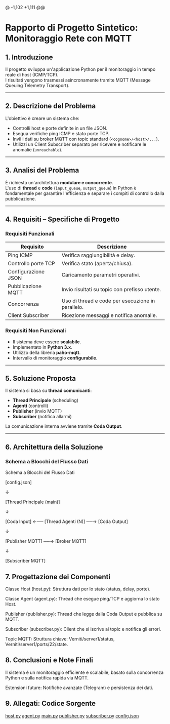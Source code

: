 @ -1,102 +1,111 @@
# Rapporto di Progetto Sintetico: Monitoraggio Rete con MQTT

## 1. Introduzione

Il progetto sviluppa un'applicazione Python per il monitoraggio in tempo reale di host (ICMP/TCP).  
I risultati vengono trasmessi asincronamente tramite MQTT (Message Queuing Telemetry Transport).

---

## 2. Descrizione del Problema

L'obiettivo è creare un sistema che:

- Controlli host e porte definite in un file JSON.
- Esegua verifiche ping ICMP e stato porte TCP.
- Invii i dati su broker MQTT con topic standard (`<cognome>/<host>/...`).
- Utilizzi un Client Subscriber separato per ricevere e notificare le anomalie (`unreachable`).

---

## 3. Analisi del Problema

È richiesta un'architettura **modulare e concorrente**.  
L'uso di **thread** e **code** (`input_queue`, `output_queue`) in Python è fondamentale per garantire l'efficienza e separare i compiti di controllo dalla pubblicazione.

---

## 4. Requisiti – Specifiche di Progetto

### Requisiti Funzionali

| Requisito          | Descrizione                                       |
|--------------------|---------------------------------------------------|
| Ping ICMP          | Verifica raggiungibilità e delay.                 |
| Controllo porte TCP| Verifica stato (aperta/chiusa).                   |
| Configurazione JSON| Caricamento parametri operativi.                  |
| Pubblicazione MQTT | Invio risultati su topic con prefisso utente.     |
| Concorrenza        | Uso di thread e code per esecuzione in parallelo. |
| Client Subscriber  | Ricezione messaggi e notifica anomalie.           |

### Requisiti Non Funzionali

- Il sistema deve essere **scalabile**.
- Implementato in **Python 3.x**.
- Utilizzo della libreria **paho-mqtt**.
- Intervallo di monitoraggio **configurabile**.

---

## 5. Soluzione Proposta

Il sistema si basa su **thread comunicanti**:

- **Thread Principale** (scheduling)
- **Agenti** (controlli)
- **Publisher** (invio MQTT)
- **Subscriber** (notifica allarmi)

La comunicazione interna avviene tramite **Coda Output**.

---

## 6. Architettura della Soluzione

### Schema a Blocchi del Flusso Dati


Schema a Blocchi del Flusso Dati

[config.json]

↓

[Thread Principale (main)]

↓

[Coda Input] ←── [Thread Agenti (N)] ──→ [Coda Output]

↓

[Publisher MQTT] ──→ [Broker MQTT]

↓

[Subscriber MQTT]

## 7. Progettazione dei Componenti
Classe Host (host.py): Struttura dati per lo stato (status, delay, porte).

Classe Agent (agent.py): Thread che esegue ping/TCP e aggiorna lo stato Host.

Publisher (publisher.py): Thread che legge dalla Coda Output e pubblica su MQTT.

Subscriber (subscriber.py): Client che si iscrive ai topic e notifica gli errori.

Topic MQTT: Struttura chiave: Verniti/server1/status, Verniti/server1/ports/22/state.

## 8. Conclusioni e Note Finali
Il sistema è un monitoraggio efficiente e scalabile, basato sulla concorrenza Python e sulla notifica rapida via MQTT.

Estensioni future: Notifiche avanzate (Telegram) e persistenza dei dati.

## 9. Allegati: Codice Sorgente

[host.py](host.py)
[agent.py](agent.py)
[main.py](main.py)
[publisher.py](publisher.py)
[subscriber.py](subscriber.py)
[config.json](config.json)